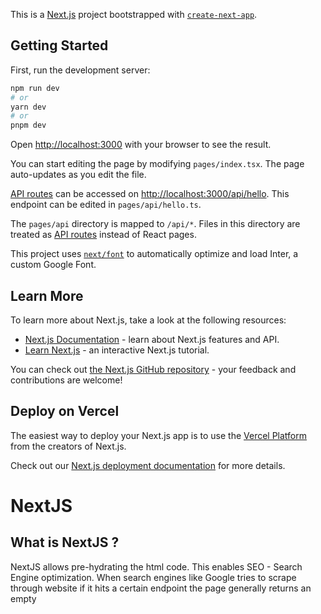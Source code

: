 This is a [Next.js](https://nextjs.org/) project bootstrapped with [`create-next-app`](https://github.com/vercel/next.js/tree/canary/packages/create-next-app).

## Getting Started

First, run the development server:

```bash
npm run dev
# or
yarn dev
# or
pnpm dev
```

Open [http://localhost:3000](http://localhost:3000) with your browser to see the result.

You can start editing the page by modifying `pages/index.tsx`. The page auto-updates as you edit the file.

[API routes](https://nextjs.org/docs/api-routes/introduction) can be accessed on [http://localhost:3000/api/hello](http://localhost:3000/api/hello). This endpoint can be edited in `pages/api/hello.ts`.

The `pages/api` directory is mapped to `/api/*`. Files in this directory are treated as [API routes](https://nextjs.org/docs/api-routes/introduction) instead of React pages.

This project uses [`next/font`](https://nextjs.org/docs/basic-features/font-optimization) to automatically optimize and load Inter, a custom Google Font.

## Learn More

To learn more about Next.js, take a look at the following resources:

- [Next.js Documentation](https://nextjs.org/docs) - learn about Next.js features and API.
- [Learn Next.js](https://nextjs.org/learn) - an interactive Next.js tutorial.

You can check out [the Next.js GitHub repository](https://github.com/vercel/next.js/) - your feedback and contributions are welcome!

## Deploy on Vercel

The easiest way to deploy your Next.js app is to use the [Vercel Platform](https://vercel.com/new?utm_medium=default-template&filter=next.js&utm_source=create-next-app&utm_campaign=create-next-app-readme) from the creators of Next.js.

Check out our [Next.js deployment documentation](https://nextjs.org/docs/deployment) for more details.

# NextJS

## What is NextJS ?

NextJS allows pre-hydrating the html code. This enables SEO - Search Engine optimization. When search engines like Google tries to scrape through website if it hits a certain endpoint the page generally returns an empty <script> tag which does not convey anything about the website.

## Migrating to NextJS

In React we had App.js with all the routes which helps us navigate. In NextJS instead of routes we have a pages directory and the file name acts like routes

## getServerSideProps() in ssr.tsx files inside pages

It is important to have the function getServerSideProps() in the ssr files of pages. This is an asynchronous function. When this particular page is hit the control directly goes to this function and waits for the response from the request. Once the reqest is obtained we send it as props to the default function for the initial rendering

### Next - 13 aritce - https://nextjs.org/blog/next-13
